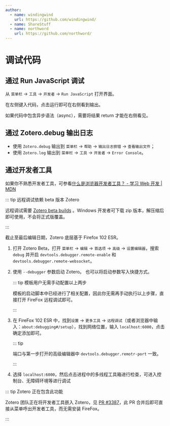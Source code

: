 ```yaml
---
author:
  - name: windingwind
    url: https://github.com/windingwind/
  - name: ShareStuff
  - name: northword
    url: https://github.com/northword/
---
```


# 调试代码

## 通过 Run JavaScript 调试

从 `菜单栏` -> `工具` -> `开发者` -> `Run JavaScript` 打开界面。

在左侧键入代码，点击运行即可在右侧看到输出。

如果代码中包含异步语法（async），需要将结果 return 才能在右侧看见。

## 通过 Zotero.debug 输出日志

- 使用 `Zotero.debug` 输出到 `菜单栏` -> `帮助` -> `输出日志排错` -> `查看输出文件`；
- 使用 `Zotero.log` 输出到 `菜单栏` -> `工具` -> `开发者` -> `Error Console`。

## 通过开发者工具

如果你不熟悉开发者工具，可参看[什么是浏览器开发者工具？ - 学习 Web 开发 | MDN](https://developer.mozilla.org/zh-CN/docs/Learn/Common_questions/What_are_browser_developer_tools)

::: tip 远程调试依赖 beta 版本 Zotero

远程调试需要 [Zotero beta builds](https://www.zotero.org/support/beta_builds) 。Windows 开发者可下载 zip 版本，解压缩后即可使用，不会将正式版覆盖。

:::

截止至最后编辑日期，Zotero 底层基于 Firefox 102 ESR。

1. 打开 Zotero Beta，打开 `菜单栏` -> `编辑` -> `首选项` -> `高级` -> `设置编辑器`，搜索 `debug` 并开启 `devtools.debugger.remote-enable` 和 `devtools.debugger.remote-websocket`。

2. 使用 `--debugger` 参数启动 Zotero。
   也可以将启动参数写入快捷方式。

   ::: tip 模板用户无需手动配置以上两步

   模板的启动脚本中已经进行了相关配置，因此你无需再手动执行以上步骤，直接打开 FireFox 远程调试即可。

   :::

3. 在 FireFox 102 ESR 中，找到`设置` -> `更多工具` -> `远程调试`（或者浏览器中输入：`about:debugging#/setup`），找到网络位置，输入 `localhost:6000`，点击确定添加即可。

   ::: tip

   端口与第一步打开的高级编辑器中 `devtools.debugger.remotr-port` 一致。

   :::

4. 选择 `localhost:6000`，然后点击进程中的多线程工具箱进行检查，可进入控制台、无障碍环境等进行调试

::: tip Zotero 正在包含此功能

Zotero 团队正在将开发者工具嵌入 Zotero，见 [PR #3387](https://github.com/zotero/zotero/pull/3387)，此 PR 合并后即可直接从菜单呼出开发者工具，而无需安装 FireFox。

:::
